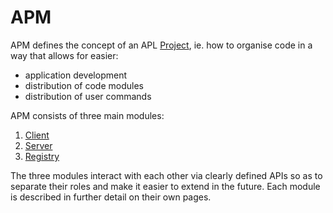 # APM

APM defines the concept of an APL [Project](./Project.md), ie. how to organise code in a way that allows for easier:

* application development
* distribution of code modules
* distribution of user commands

APM consists of three main modules:

1. [Client](./Client.md)
1. [Server](./Server.md)
1. [Registry](./Registry.md)

The three modules interact with each other via clearly defined APIs so as to separate their roles and make it easier to extend in the future. Each module is described in further detail on their own pages.